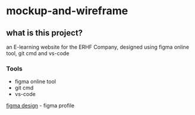 # mockup-and-wireframe

##  what is this project?  
an E-learning  website for the ERHF Company,
designed using figma online tool, git cmd and vs-code

###  Tools
- figma online tool
- git cmd
- vs-code


[figma design](https://www.figma.com/file/mb7MWSNvJH04qbdXxIN5gp/Mockup-and-Wireframe?node-id=0%3A1&t=QECwKr3wzRqMRLH1-0) - figma profile

